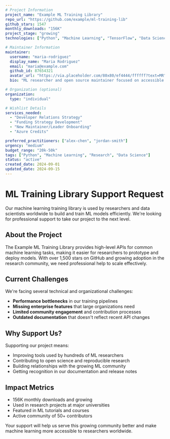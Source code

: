 ```yaml
---
# Project Information
project_name: "Example ML Training Library"
repo_url: "https://github.com/example/ml-training-lib"
github_stars: 1547
monthly_downloads: "156K"
project_stage: "growing"
technologies: ["Python", "Machine Learning", "TensorFlow", "Data Science"]

# Maintainer Information
maintainer:
  username: "maria-rodriguez"
  display_name: "Maria Rodriguez"
  email: "maria@example.com"
  github_id: 87654321
  avatar_url: "https://via.placeholder.com/80x80/ef4444/ffffff?text=MR"
  bio: "ML researcher and open source maintainer focused on accessible training tools"

# Organization (optional)
organization:
  type: "individual"

# Wishlist Details  
services_needed:
  - "Developer Relations Strategy"
  - "Funding Strategy Development"
  - "New Maintainer/Leader Onboarding"
  - "Azure Credits"

preferred_practitioners: ["alex-chen", "jordan-smith"]
urgency: "medium"
budget_range: "20k-50k"
tags: ["Python", "Machine Learning", "Research", "Data Science"]
status: "active"
created_date: 2024-09-01
updated_date: 2024-09-15
---
```


# ML Training Library Support Request

Our machine learning training library is used by researchers and data scientists worldwide to build and train ML models efficiently. We're looking for professional support to take our project to the next level.

## About the Project

The Example ML Training Library provides high-level APIs for common machine learning tasks, making it easier for researchers to prototype and deploy models. With over 1,500 stars on GitHub and growing adoption in the research community, we need professional help to scale effectively.

## Current Challenges

We're facing several technical and organizational challenges:

- **Performance bottlenecks** in our training pipelines
- **Missing enterprise features** that large organizations need
- **Limited community engagement** and contribution processes
- **Outdated documentation** that doesn't reflect recent API changes

## Why Support Us?

Supporting our project means:
- Improving tools used by hundreds of ML researchers
- Contributing to open science and reproducible research
- Building relationships with the growing ML community
- Getting recognition in our documentation and release notes

## Impact Metrics

- 156K monthly downloads and growing
- Used in research projects at major universities
- Featured in ML tutorials and courses
- Active community of 50+ contributors

Your support will help us serve this growing community better and make machine learning more accessible to researchers worldwide.
